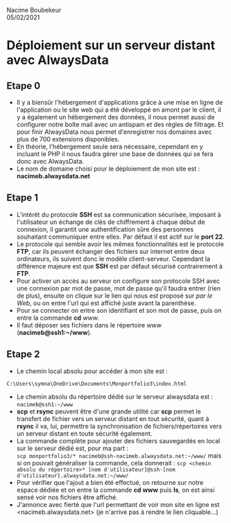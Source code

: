 Nacime Boubekeur  
05/02/2021

# Déploiement sur un serveur distant avec AlwaysData #

## Etape 0 ##

- Il y a biensûr l'hébergement d'applications grâce à une mise en ligne de l'application ou le site web qui a été développé en amont par le client, il y a également un hébergement des données, il nous permet aussi de configurer notre boîte mail avec un antispam et des règles de filtrage. Et pour finir AlwaysData nous permet d'enregistrer nos domaines avec plus de 700 extensions disponibles.
- En théorie, l'hébergement seule sera nécessaire, cependant en y incluant le PHP il nous faudra gérer une base de données qui se fera donc avec AlwaysData.
- Le nom de domaine choisi pour le déploiement de mon site est :
**nacimeb.alwaysdata.net**

## Etape 1 ##

- L'intérêt du protocole **SSH** est sa communication sécurisée, imposant à l'utilisateur un échange de clés de chiffrement à chaque début de connexion, il garantit une authentification sûre des personnes souhaitant communiquer entre elles. Par défaut il est actif sur le **port 22**.
- Le protocole qui semble avoir les mêmes fonctionnalités est le protocole **FTP**, car ils peuvent échanger des fichiers sur internet entre deux ordinateurs, ils suivent donc le modèle client-serveur. Cependant la différence majeure est que **SSH** est par défaut sécurisé contrairement à **FTP**.
- Pour activer un accès au serveur on configure son protocole SSH avec une connexion par mot de passe, mot de passe qu'il faudra entrer (rien de plus), ensuite on clique sur le lien qui nous est proposé sur *par le Web*, ou on entre l'url qui est affiché juste avant la parenthèse.
- Pour se connecter on entre son identifiant et son mot de passe, puis on entre la commande **cd** *www*.
- Il faut déposer ses fichiers dans le répertoire *www* (**nacimeb@ssh1:~/www**).

## Etape 2 ##

- Le chemin local absolu pour accéder à mon site est :

`C:\Users\symna\OneDrive\Documents\Monportfolio3\index.html`

- Le chemin absolu du répertoire dédié sur le serveur alwaysdata est : `nacimeb@ssh1:~/www`
- **scp** et **rsync** peuvent être d'une grande utilité car **scp** permet le transfert de fichier vers un serveur distant en tout sécurité, quant à **rsync** il va, lui, permettre la synchronisation de fichiers/répertoires vers un serveur distant en toute sécurité également.
- La commande complète pour ajouter des fichiers sauvegardés en local sur le serveur dédié est, pour ma part :  
`scp monportfolio3/* nacimeb@ssh-nacimeb.alwaysdata.net:~/www/` mais si on pouvait généraliser la commande, cela donnerait : `scp <chemin absolu du répertoire>* [nom d'utilisateur]@ssh-[nom d'utilisateur].alwaysdata.net:~/www/`
- Pour vérifier que l'ajout a bien été effectué, on retourne sur notre espace dédiée et on entre la commande **cd www** puis **ls**, on est ainsi sensé voir nos fichiers être affiché.
- J'annonce avec fierté que l'url permettant de voir mon site en ligne est <nacimeb.alwaysdata.net> (je n'arrive pas à rendre le lien cliquable...)

